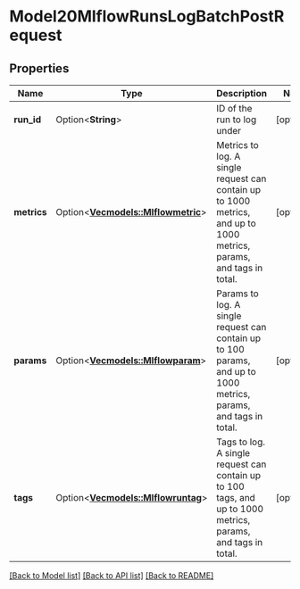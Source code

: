 # Model20MlflowRunsLogBatchPostRequest

## Properties

Name | Type | Description | Notes
------------ | ------------- | ------------- | -------------
**run_id** | Option<**String**> | ID of the run to log under | [optional]
**metrics** | Option<[**Vec<models::Mlflowmetric>**](mlflowmetric.md)> | Metrics to log. A single request can contain up to 1000 metrics, and up to 1000 metrics, params, and tags in total. | [optional]
**params** | Option<[**Vec<models::Mlflowparam>**](mlflowparam.md)> | Params to log. A single request can contain up to 100 params, and up to 1000 metrics, params, and tags in total. | [optional]
**tags** | Option<[**Vec<models::Mlflowruntag>**](mlflowruntag.md)> | Tags to log. A single request can contain up to 100 tags, and up to 1000 metrics, params, and tags in total. | [optional]

[[Back to Model list]](../README.md#documentation-for-models) [[Back to API list]](../README.md#documentation-for-api-endpoints) [[Back to README]](../README.md)



